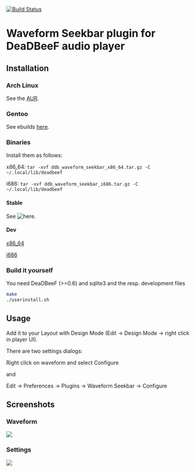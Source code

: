 [![Build Status](https://drone.io/github.com/cboxdoerfer/ddb_waveform_seekbar/status.png)](https://drone.io/github.com/cboxdoerfer/ddb_waveform_seekbar/latest)

Waveform Seekbar plugin for DeaDBeeF audio player
====================

## Installation
### Arch Linux
See the [AUR](https://aur.archlinux.org/packages/deadbeef-plugin-waveform-git/).
### Gentoo
See ebuilds [here](https://github.com/megabaks/stuff/tree/master/media-plugins/deadbeef-waveform-seekbar).
### Binaries
Install them as follows:

x86_64: ```tar -xvf ddb_waveform_seekbar_x86_64.tar.gz -C ~/.local/lib/deadbeef```

i686: ```tar -xvf ddb_waveform_seekbar_i686.tar.gz -C ~/.local/lib/deadbeef```
#### Stable
See ![here](https://github.com/cboxdoerfer/ddb_waveform_seekbar/releases). 
#### Dev
[x86_64](https://drone.io/github.com/cboxdoerfer/ddb_waveform_seekbar/files/deadbeef-plugin-builder/ddb_waveform_seekbar_x86_64.tar.gz)

[i686](https://drone.io/github.com/cboxdoerfer/ddb_waveform_seekbar/files/deadbeef-plugin-builder/ddb_waveform_seekbar_i686.tar.gz)

### Build it yourself
You need DeaDBeeF (>=0.6) and sqlite3 and the resp. development files
```bash
make
./userinstall.sh
```
## Usage
Add it to your Layout with Design Mode (Edit -> Design Mode -> right click in player UI). 

There are two settings dialogs:

Right click on waveform and select Configure

and

Edit -> Preferences -> Plugins -> Waveform Seekbar -> Configure

## Screenshots
### Waveform
![](http://i.imgur.com/hLeecgF.png)

### Settings
![](http://i.imgur.com/eMqXgtP.png)

